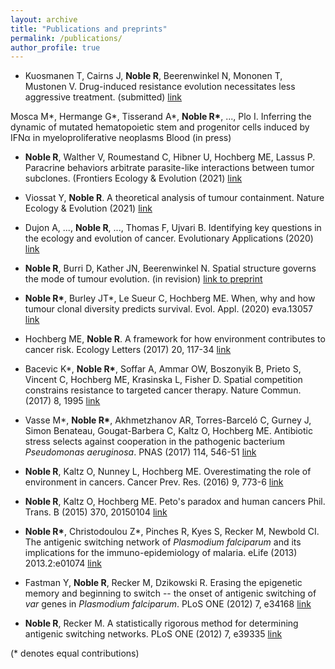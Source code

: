 ```yaml
---
layout: archive
title: "Publications and preprints"
permalink: /publications/
author_profile: true
---
```


* Kuosmanen T, Cairns J, **Noble R**, Beerenwinkel N, Mononen T, Mustonen V.
Drug-induced resistance evolution necessitates less aggressive treatment.
(submitted) [link](https://www.biorxiv.org/content/early/2020/10/08/2020.10.07.330134)

Mosca M\*, Hermange G\*, Tisserand A\*, **Noble R\***, ..., Plo I.
Inferring the dynamic of mutated hematopoietic stem and progenitor cells induced by IFNα in myeloproliferative neoplasms
Blood (in press)

* **Noble R**, Walther V, Roumestand C, Hibner U, Hochberg ME, Lassus P.
Paracrine behaviors arbitrate parasite-like interactions between tumor subclones.
(Frontiers Ecology &amp; Evolution (2021) [link](https://doi.org/10.3389/fevo.2021.675638)

* Viossat Y, **Noble R**.
A theoretical analysis of tumour containment.
Nature Ecology &amp; Evolution (2021) [link](https://doi.org/10.1038/s41559-021-01428-w)

* Dujon A, ..., **Noble R**, ..., Thomas F, Ujvari B.
Identifying key questions in the ecology and evolution of cancer.
Evolutionary Applications (2020) [link](https://onlinelibrary.wiley.com/doi/abs/10.1111/eva.13190)

* **Noble R**, Burri D, Kather JN, Beerenwinkel N.
Spatial structure governs the mode of tumour evolution.
(in revision) [link to preprint](https://www.biorxiv.org/content/10.1101/586735v1)

* **Noble R\***, Burley JT\*, Le Sueur C, Hochberg ME.
When, why and how tumour clonal diversity predicts survival.
Evol. Appl. (2020) eva.13057 [link](https://doi.org/10.1111/eva.13057)

* Hochberg ME, **Noble R**.
A framework for how environment contributes to cancer risk.
Ecology Letters (2017) 20, 117-34 [link](https://onlinelibrary.wiley.com/doi/full/10.1111/ele.12726)

*	Bacevic K\*, **Noble R\***, Soffar A, Ammar OW, Boszonyik B, Prieto S, Vincent C, Hochberg ME, Krasinska L, Fisher D.
Spatial competition constrains resistance to targeted cancer therapy.
Nature Commun. (2017) 8, 1995 [link](https://www.nature.com/articles/s41467-017-01516-1)

* Vasse M\*, **Noble R\***, Akhmetzhanov AR, Torres-Barceló C, Gurney J, Simon Benateau, Gougat-Barbera C, Kaltz O, Hochberg ME.
Antibiotic stress selects against cooperation in the pathogenic bacterium *Pseudomonas aeruginosa*.
PNAS (2017) 114, 546-51 [link](https://www.pnas.org/content/114/3/546)

* **Noble R**, Kaltz O, Nunney L, Hochberg ME.
Overestimating the role of environment in cancers.
Cancer Prev. Res. (2016) 9, 773-6 [link](https://cancerpreventionresearch.aacrjournals.org/content/9/10/773)

* **Noble R**, Kaltz O, Hochberg ME.
Peto's paradox and human cancers
Phil. Trans. B (2015) 370, 20150104 [link](https://royalsocietypublishing.org/doi/10.1098/rstb.2015.0104)

* **Noble R\***, Christodoulou Z\*, Pinches R, Kyes S, Recker M, Newbold CI.
The antigenic switching network of *Plasmodium falciparum* and its implications for the immuno-epidemiology of malaria.
eLife (2013) 2013.2:e01074 [link](https://elifesciences.org/articles/01074)

* Fastman Y, **Noble R**, Recker M, Dzikowski R.
Erasing the epigenetic memory and beginning to switch -- the onset of antigenic switching of *var* genes in *Plasmodium falciparum*.
PLoS ONE (2012) 7, e34168 [link](https://journals.plos.org/plosone/article?id=10.1371/journal.pone.0034168)

* **Noble R**, Recker M.
A statistically rigorous method for determining antigenic switching networks.
PLoS ONE (2012) 7, e39335 [link](https://journals.plos.org/plosone/article?id=10.1371/journal.pone.0039335)

(* denotes equal contributions)

